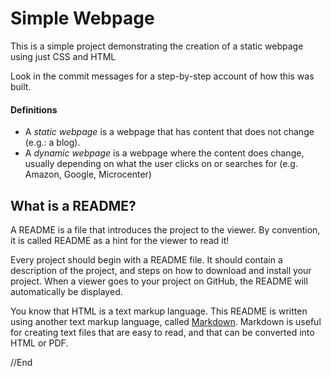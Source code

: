 # Simple Webpage

This is a simple project demonstrating the creation of a static webpage using
just CSS and HTML

Look in the commit messages for a step-by-step account of how this was built.

#### Definitions

* A *static webpage* is a webpage that has content that does not change
(e.g.: a blog).
* A *dynamic webpage* is a webpage where the content does change,
usually depending on what the user clicks on or searches for
(e.g. Amazon, Google, Microcenter)

## What is a README?

A README is a file that introduces the project to the viewer.
By convention, it is called README as a hint for the viewer to read it!

Every project should begin with a README file.
It should contain a description of the project,
and steps on how to download and install your project.
When a viewer goes to your project on GitHub,
the README will automatically be displayed.

You know that HTML is a text markup language.
This README is written using another text markup language, called
[Markdown](https://guides.github.com/features/mastering-markdown/#what).
Markdown is useful for creating text files that are easy to read,
and that can be converted into HTML or PDF.


//End
